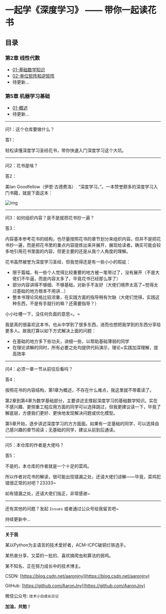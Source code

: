 <!--
 * @Date         : 2020-12-13 13:32:03
 * @Author       : AaronJny
 * @LastEditTime : 2020-12-26 15:45:24
 * @FilePath     : /LearnDeepLearningTogether/README.MD
 * @Desc         : 
-->


# 一起学《深度学习》 —— 带你一起读花书

## 目录

### 第2章 线性代数

- [01-基础数学知识](第2章-线性代数/ipynb/01-基础数学知识.ipynb)
- [02-单位矩阵和逆矩阵](第2章-线性代数/ipynb/02-单位矩阵和逆矩阵.ipynb)
- 待更新...

### 第5章 机器学习基础

- [01-概述](第5章-机器学习基础/ipynb/01-概述.ipynb)
- 待更新...

---------

问1：这个仓库要做什么？

答1：

轻松读懂深度学习圣经花书，带你快速入门深度学习这个大坑。

----

问2：花书是啥？

答2：

美Ian Goodfellow（伊恩·古德费洛）. “深度学习。”。一本赞誉颇多的深度学习入门书籍，就是下面这本：

![img](http://img3m2.ddimg.cn/32/0/25111382-1_w_3.jpg)

----

问3：如何组织内容？是不是就把花书抄一遍？

答3：

内容基本参考花书的结构，也尽量按照花书的章节划分来组织内容。但并不是把花书抄一遍，而是把花书里的重点内容提炼出来并展开，展现给读者。确实可能会较多地引用花书里面的内容，但更主要的还是从我个人角度的理解。

花书虽然被誉为深度学习圣经，但我觉得还是有一些小小的瑕疵：

- 限于篇幅，有一些个人觉得比较重要的地方被一笔带过了，没有展开（不是大佬们不牛逼，而是内容太多了，毕竟花书已经那么厚了）
- 部分内容讲得不够细、不够基础，对新手不友好（大佬们境界太高了~觉得太过基础的地方根本不用讲...）
- 整本书理论风格比较浓重，在实践方面的指导稍有欠缺（大佬们觉得，实践这种东西，不是有手就行的嘛？还需要指导？）

小小吐槽一下，没任何负面的意思=。=

我是真的很喜欢这本书，也从中学到了很多东西，进而也想把我学到的东西分享给更多人。故我打算以如下方式解决上面的问题：

- 在基础的地方多下些功夫，讲细一些，以帮助基础薄弱的同学
- 在理论讲解的同时，所有必要之处均提供代码演示，理论+实践加深理解，提高效率


---

问4：必须一章一节从前往后看吗？

答4：

按照花书的内容结构，第1章为概述，不存在什么难点，我这里就不带着读了。

第2章到第4章为数学基础部分，主要讲述支撑起深度学习的基础数学知识。实在不感兴趣、更侧重工程应用方面的同学可以选择跳过，但我更建议读一下，毕竟了解底层，方便我们更好、更快地发现解决问题或优化模型。

第5章开始，逐步讲述深度学习的方方面面。如果有一定基础的同学，可以选择自己感兴趣的章节阅读；无基础的同学，建议从前到后通读。

-----

问5：本仓库的作者是大佬吗？

答5：

不是的，本仓库的作者就是一个十足的菜鸡。

所以作者对花书的解读，很可能出现错漏之处，还请大佬们谅解——毕竟，菜鸡犯错很正常的对吧？23333~

如有错漏之处，还请大佬们指正，非常感谢~

------

还有其他的问题？发起 `Issues` 或者通过公众号给我留言吧~

持续更新中...

------

**关于我**

某以Python为主语言的技术爱好者，ACM-ICPC破铜烂铁选手。

某热衷分享、又菜的一批的、喜欢搞爬虫和算法的弱鸡。

某不知名、正在努力成长中的技术博主。

CSDN: [https://blog.csdn.net/aaronjny](https://blog.csdn.net/aaronjny)

GitHub: [https://github.com/AaronJny](https://github.com/AaronJny)

微信公众号: `技术小白成长日记`

**加油，共勉！**



